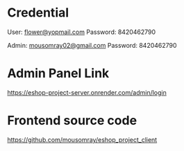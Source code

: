 # Credential
User: flower@yopmail.com
Password: 8420462790

Admin: mousomray02@gmail.com
Password: 8420462790

# Admin Panel Link
https://eshop-project-server.onrender.com/admin/login 

# Frontend source code
https://github.com/mousomray/eshop_project_client
